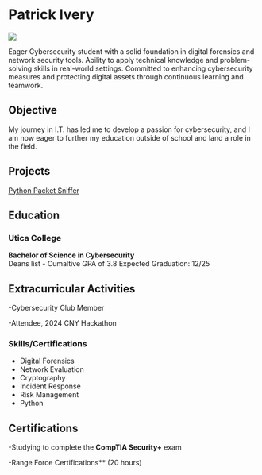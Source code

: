 #  Patrick Ivery
<a href="https://linkedin.com/in/patrick-ivery-b4ab60337"><img src="https://img.shields.io/badge/-LinkedIn-0072b1?&style=for-the-badge&logo=linkedin&logoColor=white" /></a>



Eager Cybersecurity student with a solid foundation in digital forensics and network security tools. Ability to apply 
technical knowledge and problem-solving skills in real-world settings. Committed to enhancing cybersecurity 
measures and protecting digital assets through continuous learning and teamwork. 

## Objective


My journey in I.T. has led me to develop a passion for cybersecurity, and I am now eager to further my education outside of school and land a role in the field. 


## Projects
[Python Packet Sniffer ](https://github.com/PatIvery123/Python-Packet-Sniffer-/tree/main)





## Education

### Utica College
**Bachelor of Science in Cybersecurity**  
Deans list - Cumaltive GPA of 3.8 
Expected Graduation: 12/25

## Extracurricular Activities
-Cybersecurity Club Member

-Attendee, 2024 CNY Hackathon



###  Skills/Certifications
- Digital Forensics
- Network Evaluation
- Cryptography
- Incident Response
- Risk Management
- Python



## Certifications
-Studying to complete the **CompTIA Security+** exam

-Range Force Certifications** (20 hours)


